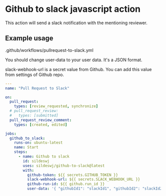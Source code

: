 # Github to slack javascript action

This action will send a slack notification with the mentioning reviewer.

## Example usage

.github/workflows/pullrequest-to-slack.yml

You should change user-data to your user data. It's a JSON format.

slack-webhook-url is a secret value from Github. You can add this value from settings of Github repo.

```yml
---
name: "Pull Request to Slack"

on:
  pull_request:
    types: [review_requested, synchronize]
  # pull_request_review:
  #   types: [submitted]
  pull_request_review_comment:
    types: [created, edited]

jobs:
  github_to_slack:
    runs-on: ubuntu-latest
    name: Start
    steps:
      - name: Github to slack
        id: sildeswj
        uses: sildeswj/github-to-slack@latest
        with:
          github-token: ${{ secrets.GITHUB_TOKEN }}
          slack-webhook-url: ${{ secrets.SLACK_WEBHOOK_URL }}
          github-run-id: ${{ github.run_id }}
          user-data: '{ "githubId1": "slackId1", "githubId2": "slackId2", "githubId3": "slackId3", ... }'
```
